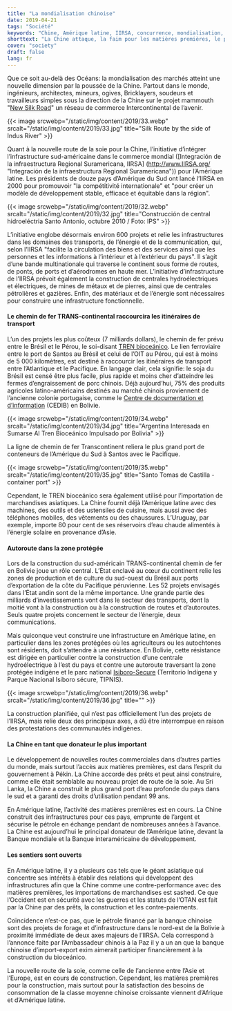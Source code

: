 ```yaml
---
title: "La mondialisation chinoise"
date: 2019-04-21
tags: "Société"
keywords: "Chine, Amérique latine, IIRSA, concurrence, mondialisation, Side Street, infrastructure, commerce mondial, transport, Engerie, communication, Santos, Equador, Bolivie, Pérou"
shorttext: "La Chine attaque, la faim pour les matières premières, le pouvoir et la participation à l’échelle internationale."
cover: "society"
draft: false
lang: fr
---
```


Que ce soit au-delà des Océans: la mondialisation des marchés atteint une nouvelle dimension par la poussée de la Chine. Partout dans le monde, ingénieurs, architectes, mineurs, ogives, Bricklayers, soudeurs et travailleurs simples sous la direction de la Chine sur le projet mammouth "[New Silk Road](http://www.china.org.cn/business/node_7207419.htm "The Silk Road Economic")" un réseau de commerce Intercontinental de l’avenir.

{{< image srcwebp="/static/img/content/2019/33.webp" srcalt="/static/img/content/2019/33.jpg" title="Silk Route by the side of Indus River" >}}

Quant à la nouvelle route de la soie pour la Chine, l’initiative d’intégrer l’infrastructure sud-américaine dans le commerce mondial ([Integración de la infraestructura Regional Suramericana, IIRSA] (http://www.IIRSA.org/ "Integración de la infraestructura Regional Suramericana")) pour l’Amérique latine. Les présidents de douze pays d’Amérique du Sud ont lancé l’IIRSA en 2000 pour promouvoir  "la compétitivité internationale" et "pour créer un modèle de développement stable, efficace et équitable dans la région".

{{< image srcwebp="/static/img/content/2019/32.webp" srcalt="/static/img/content/2019/32.jpg" title="Construcción de central hidroeléctria Santo Antonio, octubre 2010 / Foto: IPS" >}}

L’initiative englobe désormais environ 600 projets et relie les infrastructures dans les domaines des transports, de l’énergie et de la communication, qui, selon l’IIRSA "facilite la circulation des biens et des services ainsi que les personnes et les informations à l’intérieur et à l’extérieur du pays". Il s’agit d’une bande multinationale qui traverse le continent sous forme de routes, de ponts, de ports et d’aérodromes en haute mer. L’initiative d’infrastructure de l’IIRSA prévoit également la construction de centrales hydroélectriques et électriques, de mines de métaux et de pierres, ainsi que de centrales pétrolières et gazières. Enfin, des matériaux et de l’énergie sont nécessaires pour construire une infrastructure fonctionnelle.

#### Le chemin de fer TRANS-continental raccourcira les itinéraires de transport

L’un des projets les plus coûteux (7 milliards dollars), le chemin de fer prévu entre le Brésil et le Pérou, le soi-disant [TREN bioceánico](http://www.IIRSA.org/proyectos/detalle_proyecto.aspx?h=1351 "Tren bioceánico"). Le lien ferroviaire entre le port de Santos au Brésil et celui de l’OIT au Pérou, qui est à moins de 5 000 kilomètres, est destiné à raccourcir les itinéraires de transport entre l’Atlantique et le Pacifique. En langage clair, cela signifie: le soja du Brésil est censé être plus facile, plus rapide et moins cher d’atteindre les fermes d’engraissement de porc chinois. Déjà aujourd’hui, 75% des produits agricoles latino-américains destinés au marché chinois proviennent de l’ancienne colonie portugaise, comme le [Centre de documentation et d’information](https://CEDIB.org/ "CEDIB es una Organización Civil Sin ánimo de lucro que brinda desde 1970 Servicios de Información y consulta documentaire sobre Temas sociales de Bolivia y América Latina con una Mirada Crítica") (CEDIB) en Bolivie.

{{< image srcwebp="/static/img/content/2019/34.webp" srcalt="/static/img/content/2019/34.jpg" title="Argentina Interesada en Sumarse Al Tren Bioceánico Impulsado por Bolivia" >}}

La ligne de chemin de fer Transcontinent reliera le plus grand port de conteneurs de l’Amérique du Sud à Santos avec le Pacifique.

{{< image srcwebp="/static/img/content/2019/35.webp" srcalt="/static/img/content/2019/35.jpg" title="Santo Tomas de Castilla - container port" >}}

Cependant, le TREN bioceánico sera également utilisé pour l’importation de marchandises asiatiques. La Chine fournit déjà l’Amérique latine avec des machines, des outils et des ustensiles de cuisine, mais aussi avec des téléphones mobiles, des vêtements ou des chaussures. L’Uruguay, par exemple, importe 80 pour cent de ses réservoirs d’eau chaude alimentés à l’énergie solaire en provenance d’Asie.

#### Autoroute dans la zone protégée

Lors de la construction du sud-américain TRANS-continental chemin de fer en Bolivie joue un rôle central. L’État enclavé au cœur du continent relie les zones de production et de culture du sud-ouest du Brésil aux ports d’exportation de la côte du Pacifique péruvienne. Les 52 projets envisagés dans l’État andin sont de la même importance. Une grande partie des milliards d’investissements vont dans le secteur des transports, dont la moitié vont à la construction ou à la construction de routes et d’autoroutes. Seuls quatre projets concernent le secteur de l’énergie, deux communications.

Mais quiconque veut construire une infrastructure en Amérique latine, en particulier dans les zones protégées où les agriculteurs ou les autochtones sont résidents, doit s’attendre à une résistance. En Bolivie, cette résistance est dirigée en particulier contre la construction d’une centrale hydroélectrique à l’est du pays et contre une autoroute traversant la zone protégée indigène et le parc national [Isiboro-Secure](http://www.parkswatch.org/parkprofile.php?l=eng&country=bol&park=isnp&page=inf# "Isiboro sécure") (Territorio Indígena y Parque Nacional Isiboro sécure, TIPNIS).

{{< image srcwebp="/static/img/content/2019/36.webp" srcalt="/static/img/content/2019/36.jpg" title="" >}}

La construction planifiée, qui n’est pas officiellement l’un des projets de l’IIRSA, mais relie deux des principaux axes, a dû être interrompue en raison des protestations des communautés indigènes.

#### La Chine en tant que donateur le plus important

Le développement de nouvelles routes commerciales dans d’autres parties du monde, mais surtout l’accès aux matières premières, est dans l’esprit du gouvernement à Pékin. La Chine accorde des prêts et peut ainsi construire, comme elle était semblable au nouveau projet de route de la soie. Au Sri Lanka, la Chine a construit le plus grand port d’eau profonde du pays dans le sud et a garanti des droits d’utilisation pendant 99 ans. 

En Amérique latine, l’activité des matières premières est en cours. La Chine construit des infrastructures pour ces pays, emprunte de l’argent et sécurise le pétrole en échange pendant de nombreuses années à l’avance. La Chine est aujourd’hui le principal donateur de l’Amérique latine, devant la Banque mondiale et la Banque interaméricaine de développement.

#### Les sentiers sont ouverts

En Amérique latine, il y a plusieurs cas tels que le géant asiatique qui concentre ses intérêts à établir des relations qui développent des infrastructures afin que la Chine comme une contre-performance avec des matières premières, les importations de marchandises est sashed. Ce que l’Occident est en sécurité avec les guerres et les statuts de l’OTAN est fait par la Chine par des prêts, la construction et les contre-paiements. 

Coïncidence n’est-ce pas, que le pétrole financé par la banque chinoise sont des projets de forage et d’infrastructure dans le nord-est de la Bolivie à proximité immédiate de deux axes majeurs de l’IIRSA. Cela correspond à l’annonce faite par l’Ambassadeur chinois à la Paz il y a un an que la banque chinoise d’import-export exim aimerait participer financièrement à la construction du bioceánico.

La nouvelle route de la soie, comme celle de l’ancienne entre l’Asie et l’Europe, est en cours de construction. Cependant, les matières premières pour la construction, mais surtout pour la satisfaction des besoins de consommation de la classe moyenne chinoise croissante viennent d’Afrique et d’Amérique latine. 
